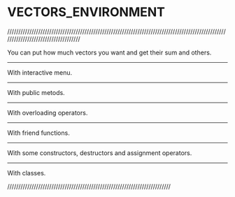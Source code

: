 # VECTORS_ENVIRONMENT
////////////////////////////////////////////////////////////////////////////////////////////////////////////////////////////////////

  You can put how much vectors you want and get their sum and others. 
______________________
With interactive menu.  
_______________________
With public metods.
______________________________
With overloading operators.
___________________________
With friend functions.
________________________________________________________________
With some constructors, destructors and assignment operators.
_________________
With classes.

//////////////////////////////////////////////////////////////////////////
